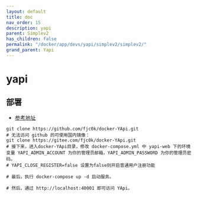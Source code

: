 ```yaml
---
layout: default
title: doc
nav_order: 15
description: yapi
parent: Simplev2
has_children: false
permalink: "/docker/app/devs/yapi/simplev2/simplev2/"
grand_parent: Yapi
---
```


# yapi

## 部署

- [参考地址](https://github.com/fjc0k/docker-YApi)

```shell
git clone https://github.com/fjc0k/docker-YApi.git
# 无法访问 github 的可使用国内镜像：
git clone https://gitee.com/fjc0k/docker-YApi.git
# 接下来，进入docker-YApi目录，修改 docker-compose.yml 中 yapi-web 下的环境变量 YAPI_ADMIN_ACCOUNT 为你的管理员邮箱，YAPI_ADMIN_PASSWORD 为你的管理员密码。
# YAPI_CLOSE_REGISTER=false 设置为false则开启普通用户注册功能

# 最后，执行 docker-compose up -d 启动服务。

# 然后，通过 http://localhost:40001 即可访问 YApi。
```
